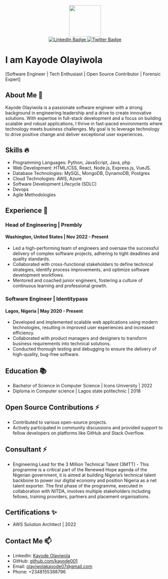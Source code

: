 <div id="header" align="center">
  <img src="https://media.giphy.com/media/M9gbBd9nbDrOTu1Mqx/giphy.gif" width="100"/>
  <div id="badges">
  <a href="https://www.linkedin.com/in/kayode-olayiwola/">
    <img src="https://img.shields.io/badge/LinkedIn-blue?style=for-the-badge&logo=linkedin&logoColor=white" alt="LinkedIn Badge"/>
  </a>
<!--  <a href="https://kayodeolayiwola.medium.com/">
    <img src="https://img.shields.io/badge/YouTube-red?style=for-the-badge&logo=medium&logoColor=white" alt="Medium Badge"/>
  </a> -->
  <a href="https://twitter.com/kayode0layiwola">
    <img src="https://img.shields.io/badge/Twitter-blue?style=for-the-badge&logo=twitter&logoColor=white" alt="Twitter Badge"/>
  </a>
</div>
</div>



# I am Kayode Olayiwola

[Software Engineer | Tech Enthusiast | Open Source Contributor | Forensic Expert]

## About Me 💬 
Kayode Olayiwola is a passionate software engineer with a strong background in engineering leadership and a drive to create innovative solutions. With expertise in full-stack development and a focus on building scalable and robust applications, I thrive in fast-paced environments where technology meets business challenges. My goal is to leverage technology to drive positive change and deliver exceptional user experiences.

## Skills 🔥 
- Programming Languages: Python, JavaScript, Java, php
- Web Development: HTML/CSS, React, Node.js, Express.js, VueJS.
- Database Technologies: MySQL, MongoDB, DynamoDB, Postgres
- Cloud Technologies: AWS, Azure
- Software Development Lifecycle (SDLC)
- Devops
- Agile Methodologies

## Experience 🔭
### Head of Engineering | Prembly
#### Washington, United States  | Nov 2022  - Present

- Led a high-performing team of engineers and oversaw the successful delivery of complex software projects, adhering to tight deadlines and quality standards.
- Collaborated with cross-functional stakeholders to define technical strategies, identify process improvements, and optimize software development workflows.
- Mentored and coached junior engineers, fostering a culture of continuous learning and professional growth.

### Software Engineer | Identitypass
#### Lagos, Nigeria  | May 2020 - Present

- Developed and implemented scalable web applications using modern technologies, resulting in improved user experiences and increased efficiency.
- Collaborated with product managers and designers to transform business requirements into technical solutions.
- Conducted thorough testing and debugging to ensure the delivery of high-quality, bug-free software.


## Education 📚 
- Bachelor of Science in Computer Science | Icons University | 2022
- Diploma in Computer science | Lagos state politechnic | 2018

## Open Source Contributions ⚡
- Contributed to various open-source projects.
- Actively participated in community discussions and provided support to fellow developers on platforms like GitHub and Stack Overflow.

## Consultant ⚡
- Engineering Lead for the 3 Million Technical Talent (3MTT) - This programme is a critical part of the Renewed Hope agenda of the Nigerian government, it is aimed at building Nigeria’s technical talent backbone to power our digital economy and position Nigeria as a net talent exporter. The first phase of the programme, executed in collaboration with NITDA, involves multiple stakeholders including fellows, training providers, partners and placement organisations.

## Certifications  ✨
- AWS Solution Architect | 2022
  

## Contact Me 📫
- LinkedIn: [Kayode Olayiwola](https://www.linkedin.com/in/kayode-olayiwola/)
- GitHub: [github.com/kayode001](https://github.com/kayode001)
- Email: olayiwolakayode07@gmail.com
- Phone: +2348155388796


<!--
**kayode001/kayode001** is a ✨ _special_ ✨ repository because its `README.md` (this file) appears on your GitHub profile.

Here are some ideas to get you started:

- 🔭 I’m currently working on ...
- 🌱 I’m currently learning ...
- 👯 I’m looking to collaborate on ...
- 🤔 I’m looking for help with ...
- 💬 Ask me about ...
- 📫 How to reach me: ...
- 😄 Pronouns: ...
- ⚡ Fun fact: ...
-->
